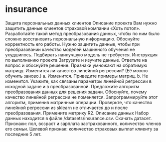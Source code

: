 # insurance
Защита персональных данных клиентов
Описание проекта
Вам нужно защитить данные клиентов страховой компании «Хоть потоп». Разработайте такой метод преобразования данных, чтобы по ним было сложно восстановить персональную информацию. Обоснуйте корректность его работы.
Нужно защитить данные, чтобы при преобразовании качество моделей машинного обучения не ухудшилось. Подбирать наилучшую модель не требуется.
Инструкция по выполнению проекта
Загрузите и изучите данные.
Ответьте на вопрос и обоснуйте решение. 
 Признаки умножают на обратимую матрицу. Изменится ли качество линейной регрессии? (Её можно обучить заново.)
 a. Изменится. Приведите примеры матриц.
 b. Не изменится. Укажите, как связаны параметры линейной регрессии в исходной задаче и в преобразованной.
Предложите алгоритм преобразования данных для решения задачи. Обоснуйте, почему качество линейной регрессии не поменяется.
Запрограммируйте этот алгоритм, применив матричные операции. Проверьте, что качество линейной регрессии из sklearn не отличается до и после преобразования. Примените метрику R2.
Описание данных
Набор данных находится в файле /datasets/insurance.csv. Скачать датасет.
Признаки: пол, возраст и зарплата застрахованного, количество членов его семьи.
Целевой признак: количество страховых выплат клиенту за последние 5 лет.
